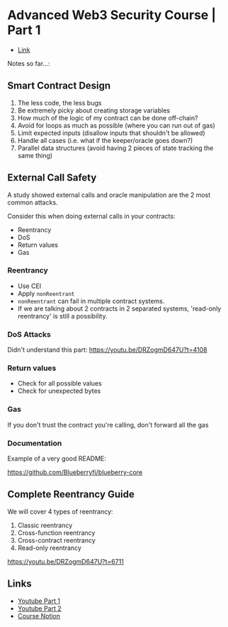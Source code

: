 # Advanced Web3 Security Course | Part 1

- [Link](https://youtu.be/DRZogmD647U)

Notes so far...:

## Smart Contract Design

1. The less code, the less bugs
2. Be extremely picky about creating storage variables
3. How much of the logic of my contract can be done off-chain?
4. Avoid for loops as much as possible (where you can run out of gas)
5. Limit expected inputs (disallow inputs that shouldn't be allowed)
6. Handle all cases (i.e. what if the keeper/oracle goes down?)
7. Parallel data structures (avoid having 2 pieces of state tracking the same thing)

## External Call Safety

A study showed external calls and oracle manipulation are the 2 most common attacks.

Consider this when doing external calls in your contracts:

- Reentrancy
- DoS
- Return values
- Gas

### Reentrancy

- Use CEI
- Apply `nonReentrant`
- `nonReentrant` can fail in multiple contract systems.
- If we are talking about 2 contracts in 2 separated systems, 'read-only reentrancy' is still a possibility.

### DoS Attacks

Didn't understand this part:
https://youtu.be/DRZogmD647U?t=4108

### Return values

- Check for all possible values
- Check for unexpected bytes

### Gas

If you don't trust the contract you're calling, don't forward all the gas

### Documentation

Example of a very good README:

https://github.com/Blueberryfi/blueberry-core

## Complete Reentrancy Guide

We will cover 4 types of reentrancy:

1. Classic reentrancy
2. Cross-function reentrancy
3. Cross-contract reentrancy
4. Read-only reentrancy

https://youtu.be/DRZogmD647U?t=6711

## Links

- [Youtube Part 1](https://youtu.be/DRZogmD647U)
- [Youtube Part 2](https://youtu.be/DRZogmD647U)
- [Course Notion](https://guardianaudits.notion.site/Gateway-Free-Web3-Security-Course-574f4d819c144d7895cda6d61ba26503)
